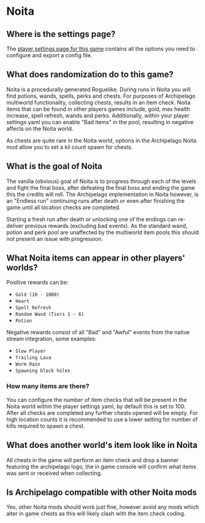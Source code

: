 # Noita

## Where is the settings page?

The [player settings page for this game](../player-settings) contains all the options you need to configure and export a
config file.

## What does randomization do to this game?

Noita is a procedurally generated Roguelike. During runs in Noita you will find potions, wands, spells, perks and
chests. For purposes of Archipelago multiworld functionality, collecting chests, results in an item check. Noita items 
that can be found in other players games include, gold, max health increase, spell refresh, wands and perks. 
Additionally, within your player settings yaml you can enable "Bad items" in the pool, resulting in negative affects on 
the Noita world.

As chests are quite rare in the Noita world, options in the Archipelago Noita mod allow you to set a kil count spawn for
chests. 

## What is the goal of Noita 

The vanilla (obvious) goal of Noita is to progress through each of the levels and fight the final boss, after defeating
the final boss and ending the game this the credits will roll. The Archipelago implementation in Noita however, is an 
"Endless run" continuing runs after death or even after finishing the game until all location checks are completed.

Starting a fresh run after death or unlocking one of the endings can re-deliver previous rewards (excluding bad events). 
As the standard wand, potion and perk pool are unaffected by the multiworld item pools this should not present an issue 
with progression.

## What Noita items can appear in other players' worlds?

Positive rewards can be:

* `Gold (10 - 1000)` 
* `Heart` 
* `Spell Refresh` 
* `Random Wand (Tiers 1 - 6)` 
* `Potion`

Negative rewards consist of all "Bad" and "Awful" events from the native stream integration, some examples:

* `Slow Player` 
* `Trailing Lava` 
* `Worm Rain` 
* `Spawning black holes`

### How many items are there?

You can configure the number of item checks that will be present in the Noita world within the player settings yaml, by
default this is set to 100. After all checks are completed any further chests opened will be empty. For high location 
counts it is recommended to use a lower setting for number of kills required to spawn a chest.

## What does another world's item look like in Noita

All chests in the game will perform an item check and drop a banner featuring the archipelago logo, the in game console
will confirm what items was sent or received when collecting.

## Is Archipelago compatible with other Noita mods

Yes, other Noita mods should work just fine, however avoid any mods which alter in game chests as this will likely clash
with the item check coding.
